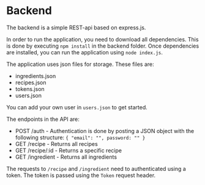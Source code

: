 Backend
=======

The backend is a simple REST-api based on express.js. 

In order to run the application, you need to download all dependencies. This is done by executing `npm install` in the backend folder. Once dependencies are installed, you can run the application using `node index.js`.

The application uses json files for storage. These files are:

 * ingredients.json
 * recipes.json
 * tokens.json
 * users.json

You can add your own user in `users.json` to get started.

The endpoints in the API are:
 
 * POST /auth - Authentication is done by posting a JSON object with the following structure: `{ "email": "", password: "" }`
 * GET /recipe - Returns all recipes
 * GET /recipe/:id - Returns a specific recipe
 * GET /ingredient - Returns all ingredients

The requests to `/recipe` and `/ingredient` need to authenticated using a token. The token is passed using the `Token` request header.
